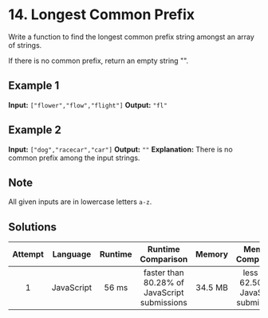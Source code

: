 # 14. Longest Common Prefix

Write a function to find the longest common prefix string amongst an array of strings.

If there is no common prefix, return an empty string "".

## Example 1

**Input:** `["flower","flow","flight"]`
**Output:** `"fl"`

## Example 2

**Input:** `["dog","racecar","car"]`
**Output:** `""`
**Explanation:** There is no common prefix among the input strings.

## Note

All given inputs are in lowercase letters `a-z`.

## Solutions

|Attempt|Language|Runtime|Runtime Comparison|Memory|Memory Comparison|
|:-:|:-:|:-:|:-:|:-:|:-:|
|1|JavaScript|56 ms|faster than 80.28% of JavaScript submissions|34.5 MB|less than 62.50% of JavaScript submissions|
